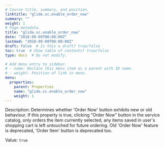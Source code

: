 ```yaml
---
# Course title, summary, and position.
linktitle: "glide.sc.enable_order_now"
summary: ""
weight: 1
# Page metadata.
title: "glide.sc.enable_order_now"
date: "2018-09-09T00:00:00Z"
lastmod: "2018-09-09T00:00:00Z"
draft: false  # Is this a draft? true/false
toc: true  # Show table of contents? true/false
type: docs  # Do not modify.

# Add menu entry to sidebar.
# - name: Declare this menu item as a parent with ID name.
# - weight: Position of link in menu.
menu:
  properties:
    parent: Properties
    name: "glide.sc.enable_order_now"
    weight: 1
---
```


Description: Determines whether 'Order Now' button exhibits new or old behaviour.
If this property is true, clicking "Order Now" button in the service catalog, only orders the item currently selected,  any items saved in user's shopping cart is left untouched for future ordering.
Old 'Order Now' feature is deprecated, 'Order Item' button is deprecated too.


Value: `true`